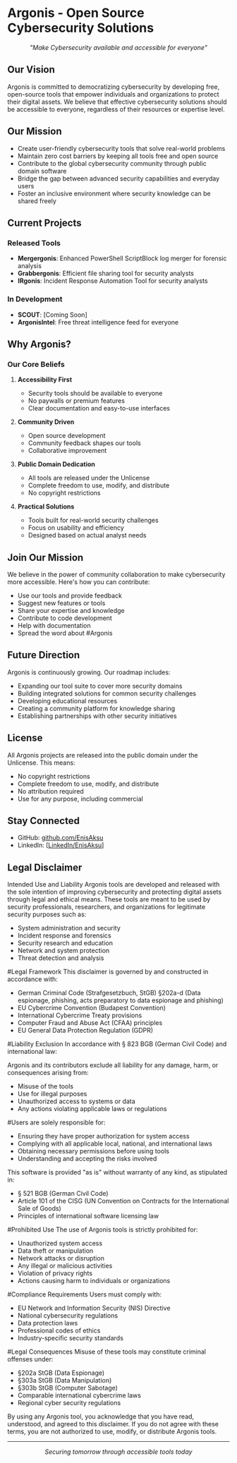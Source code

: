 # Argonis - Open Source Cybersecurity Solutions

<p align="center">
  <i>"Make Cybersecurity available and accessible for everyone"</i>
</p>

## Our Vision

Argonis is committed to democratizing cybersecurity by developing free, open-source tools that empower individuals and organizations to protect their digital assets. We believe that effective cybersecurity solutions should be accessible to everyone, regardless of their resources or expertise level.

## Our Mission

- Create user-friendly cybersecurity tools that solve real-world problems
- Maintain zero cost barriers by keeping all tools free and open source
- Contribute to the global cybersecurity community through public domain software
- Bridge the gap between advanced security capabilities and everyday users
- Foster an inclusive environment where security knowledge can be shared freely

## Current Projects

### Released Tools
- **Mergergonis**: Enhanced PowerShell ScriptBlock log merger for forensic analysis
- **Grabbergonis**: Efficient file sharing tool for security analysts
- **IRgonis**: Incident Response Automation Tool for security analysts
  
### In Development
- **SCOUT**: [Coming Soon]
- **ArgonisIntel**: Free threat intelligence feed for everyone

## Why Argonis?

### Our Core Beliefs

1. **Accessibility First**
   - Security tools should be available to everyone
   - No paywalls or premium features
   - Clear documentation and easy-to-use interfaces

2. **Community Driven**
   - Open source development
   - Community feedback shapes our tools
   - Collaborative improvement

3. **Public Domain Dedication**
   - All tools are released under the Unlicense
   - Complete freedom to use, modify, and distribute
   - No copyright restrictions

4. **Practical Solutions**
   - Tools built for real-world security challenges
   - Focus on usability and efficiency
   - Designed based on actual analyst needs

## Join Our Mission

We believe in the power of community collaboration to make cybersecurity more accessible. Here's how you can contribute:

- Use our tools and provide feedback
- Suggest new features or tools
- Share your expertise and knowledge
- Contribute to code development
- Help with documentation
- Spread the word about #Argonis

## Future Direction

Argonis is continuously growing. Our roadmap includes:
- Expanding our tool suite to cover more security domains
- Building integrated solutions for common security challenges
- Developing educational resources
- Creating a community platform for knowledge sharing
- Establishing partnerships with other security initiatives

## License

All Argonis projects are released into the public domain under the Unlicense. This means:
- No copyright restrictions
- Complete freedom to use, modify, and distribute
- No attribution required
- Use for any purpose, including commercial

## Stay Connected

- GitHub: [github.com/EnisAksu](https://github.com/EnisAksu)
- LinkedIn: [[LinkedIn/EnisAksu](https://www.linkedin.com/in/enisaksu/)]

## Legal Disclaimer
Intended Use and Liability
Argonis tools are developed and released with the sole intention of improving cybersecurity and protecting digital assets through legal and ethical means. These tools are meant to be used by security professionals, researchers, and organizations for legitimate security purposes such as:

- System administration and security
- Incident response and forensics
- Security research and education
- Network and system protection
- Threat detection and analysis

#Legal Framework
This disclaimer is governed by and constructed in accordance with:

- German Criminal Code (Strafgesetzbuch, StGB) §202a-d (Data espionage, phishing, acts preparatory to data espionage and phishing)
- EU Cybercrime Convention (Budapest Convention)
- International Cybercrime Treaty provisions
- Computer Fraud and Abuse Act (CFAA) principles
- EU General Data Protection Regulation (GDPR)

#Liability Exclusion
In accordance with § 823 BGB (German Civil Code) and international law:

Argonis and its contributors exclude all liability for any damage, harm, or consequences arising from:

- Misuse of the tools
- Use for illegal purposes
- Unauthorized access to systems or data
- Any actions violating applicable laws or regulations


#Users are solely responsible for:

- Ensuring they have proper authorization for system access
- Complying with all applicable local, national, and international laws
- Obtaining necessary permissions before using tools
- Understanding and accepting the risks involved


This software is provided "as is" without warranty of any kind, as stipulated in:

- § 521 BGB (German Civil Code)
- Article 101 of the CISG (UN Convention on Contracts for the International Sale of Goods)
- Principles of international software licensing law


#Prohibited Use
The use of Argonis tools is strictly prohibited for:

- Unauthorized system access
- Data theft or manipulation
- Network attacks or disruption
- Any illegal or malicious activities
- Violation of privacy rights
- Actions causing harm to individuals or organizations

#Compliance Requirements
Users must comply with:

- EU Network and Information Security (NIS) Directive
- National cybersecurity regulations
- Data protection laws
- Professional codes of ethics
- Industry-specific security standards

#Legal Consequences
Misuse of these tools may constitute criminal offenses under:

- §202a StGB (Data Espionage)
- §303a StGB (Data Manipulation)
- §303b StGB (Computer Sabotage)
- Comparable international cybercrime laws
- Regional cyber security regulations

By using any Argonis tool, you acknowledge that you have read, understood, and agreed to this disclaimer. If you do not agree with these terms, you are not authorized to use, modify, or distribute Argonis tools.

---

<p align="center">
  <i>Securing tomorrow through accessible tools today</i>
</p>
